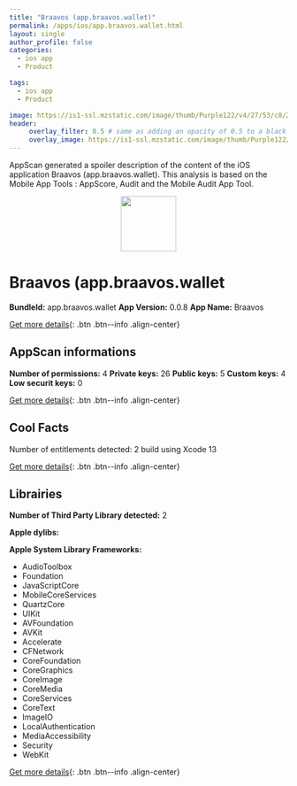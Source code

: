 ```yaml
---
title: "Braavos (app.braavos.wallet)"
permalink: /apps/ios/app.braavos.wallet.html
layout: single
author_profile: false
categories: 
  - ios app 
  - Product 

tags: 
  - ios app 
  - Product 

image: https://is1-ssl.mzstatic.com/image/thumb/Purple122/v4/27/53/c8/2753c861-3131-4436-c1c7-048466e48d90/AppIcon-0-0-1x_U007emarketing-0-0-0-6-0-0-sRGB-0-0-0-GLES2_U002c0-512MB-85-220-0-0.png/512x512bb.jpg
header: 
     overlay_filter: 0.5 # same as adding an opacity of 0.5 to a black background
     overlay_image: https://is1-ssl.mzstatic.com/image/thumb/Purple122/v4/27/53/c8/2753c861-3131-4436-c1c7-048466e48d90/AppIcon-0-0-1x_U007emarketing-0-0-0-6-0-0-sRGB-0-0-0-GLES2_U002c0-512MB-85-220-0-0.png/512x512bb.jpg
---
```

AppScan generated a spoiler description of the content of the iOS application Braavos (app.braavos.wallet). This analysis is based on the Mobile App Tools : AppScore, Audit and the Mobile Audit App Tool.

  
  
<div style="text-align: center;"><img src="https://is1-ssl.mzstatic.com/image/thumb/Purple122/v4/27/53/c8/2753c861-3131-4436-c1c7-048466e48d90/AppIcon-0-0-1x_U007emarketing-0-0-0-6-0-0-sRGB-0-0-0-GLES2_U002c0-512MB-85-220-0-0.png/512x512bb.jpg" width="100" height="100"></div>  
  
# Braavos (app.braavos.wallet

**BundleId:** app.braavos.wallet
**App Version:** 0.0.8
**App Name:** Braavos


[Get more details](/pricing.html){: .btn .btn--info .align-center}  
  
## AppScan informations 

**Number of permissions:** 4
**Private keys:** 26
**Public keys:** 5
**Custom keys:** 4
**Low securit keys:** 0
  
[Get more details](/pricing.html){: .btn .btn--info .align-center}

## Cool Facts

Number of entitlements detected: 2
build using Xcode 13
  
[Get more details](/pricing.html){: .btn .btn--info .align-center}

## Librairies 
**Number of Third Party Library detected:** 2

**Apple dylibs:**


**Apple System Library Frameworks:**
- AudioToolbox
- Foundation
- JavaScriptCore
- MobileCoreServices
- QuartzCore
- UIKit
- AVFoundation
- AVKit
- Accelerate
- CFNetwork
- CoreFoundation
- CoreGraphics
- CoreImage
- CoreMedia
- CoreServices
- CoreText
- ImageIO
- LocalAuthentication
- MediaAccessibility
- Security
- WebKit


  
[Get more details](/pricing.html){: .btn .btn--info .align-center}

